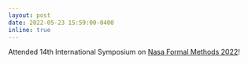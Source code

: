 ```yaml
---
layout: post
date: 2022-05-23 15:59:00-0400
inline: true
---
```


Attended 14th International Symposium on <a href='https://nfm2022.caltech.edu/'>Nasa Formal Methods 2022</a>! 
